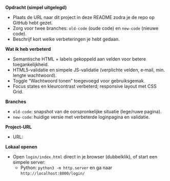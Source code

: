 **Opdracht (simpel uitgelegd)**
- Plaats de URL naar dit project in deze README zodra je de repo op GitHub hebt gezet.
- Zorg voor twee branches: `old-code` (oude code) en `new-code` (nieuwe code).
- Beschrijf kort welke verbeteringen je hebt gedaan.

**Wat ik heb verbeterd**
- Semantische HTML + labels gekoppeld aan velden voor betere toegankelijkheid.
- HTML5-validatie en simpele JS-validatie (verplichte velden, e‑mail, min. lengte wachtwoord).
- Toggle “Wachtwoord tonen” toegevoegd voor gebruiksgemak.
- Focus states en kleurcontrast verbeterd; responsive layout met CSS Grid.

**Branches**
- `old-code`: snapshot van de oorspronkelijke situatie (lege/ruwe pagina).
- `new-code`: huidige versie met verbeterde loginpagina en validatie.

**Project-URL**
- URL: <vul hier de GitHub-link in na het pushen>

**Lokaal openen**
- Open `login/index.html` direct in je browser (dubbelklik), of start een simpele server:
  - Python: `python3 -m http.server` en ga naar `http://localhost:8000/login/`

